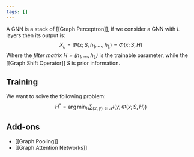 ```yaml
---
tags: []
---
```

A GNN is a stack of [[Graph Perceptron]], if we consider a GNN with $L$ layers then its output is:
$$
X_L=\Phi(x;S,h_1,\dots,h_L)=\Phi(x;S,H)
$$
Where the *filter matrix $H=(h_1,\dots, h_L)$* is the trainable parameter, while the [[Graph Shift Operator]] $S$ is prior information.

## Training
We want to solve the following problem:
$$
H^*=\arg\min_H \sum_{(x,y)\in\mathcal{T}}l(y,\Phi\left(x;S,H)\right)
$$
## Add-ons
- [[Graph Pooling]]
- [[Graph Attention Networks]]